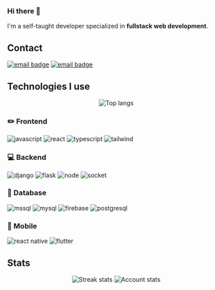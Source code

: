 ### Hi there 👋

I'm a self-taught developer specialized in **fullstack web development**. 
## Contact
[![email badge](https://img.shields.io/badge/contact@wzarek.me-red?style=for-the-badge&logo=gmail&logoColor=white&labelColor=red)](mailto:contact@wzarek.me)
[![email badge](https://img.shields.io/badge/wzarek.me-grey?style=for-the-badge&logo=internet-explorer&logoColor=white&labelColor=grey)](https://wzarek.me)

## Technologies I use
<div align="center">
  <img src="https://github-readme-stats.vercel.app/api/top-langs/?username=wzarek&layout=compact&theme=vision-friendly-dark" alt="Top langs" />
  
</div>


### :pencil2: Frontend
![javascript](https://img.shields.io/badge/JavaScript-20232A?style=for-the-badge&logo=javascript&logoColor=white)
![react](https://img.shields.io/badge/React-20232A?style=for-the-badge&logo=react&logoColor=white)
![typescript](https://img.shields.io/badge/TypeScript-in_progress-20232A?style=for-the-badge&logo=typescript&logoColor=white)
![tailwind](https://img.shields.io/badge/Tailwind_css-in_progress-20232A?style=for-the-badge&logo=tailwind-css&logoColor=white)
### :computer: Backend
![django](https://img.shields.io/badge/Django-20232A?style=for-the-badge&logo=django&logoColor=white)
![flask](https://img.shields.io/badge/Flask-20232A?style=for-the-badge&logo=flask&logoColor=white)
![node](https://img.shields.io/badge/Node.js-in_progress-20232A?style=for-the-badge&logo=node.js&logoColor=white)
![socket](https://img.shields.io/badge/Socket.io-in_progress-20232A?style=for-the-badge&logo=socket.io&logoColor=white)
### :floppy_disk: Database
![mssql](https://img.shields.io/badge/Microsoft_SQL_Server-20232A?style=for-the-badge&logo=microsoft-sql-server&logoColor=white)
![mysql](https://img.shields.io/badge/MySQL-20232A?style=for-the-badge&logo=mysql&logoColor=white)
![firebase](https://img.shields.io/badge/firebase-20232A?style=for-the-badge&logo=firebase&logoColor=white)
![postgresql](https://img.shields.io/badge/PostgreSQL-in_progress-20232A?style=for-the-badge&logo=postgresql&logoColor=white)
### :iphone: Mobile
![react native](https://img.shields.io/badge/React_Native-in_progress-20232A?style=for-the-badge&logo=react&logoColor=white)
![flutter](https://img.shields.io/badge/Flutter-in_progress-20232A?style=for-the-badge&logo=flutter&logoColor=white)

## Stats
<div align="center">
  <img src="https://github-readme-streak-stats.herokuapp.com/?user=wzarek&theme=highcontrast" alt="Streak stats" />
  <img src="https://github-readme-stats.vercel.app/api?username=wzarek&layout=compact&show_icons=true&theme=vision-friendly-dark" alt="Account stats" />
</div>
